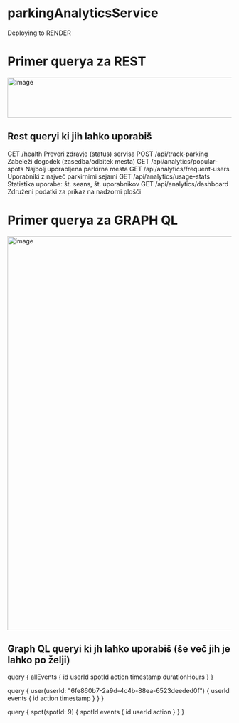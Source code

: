 # parkingAnalyticsService
Deploying to RENDER

# Primer querya za REST
<img width="1096" height="91" alt="image" src="https://github.com/user-attachments/assets/d4559850-aefa-4d65-97cb-331e7761c1e5" />

## Rest queryi ki jih lahko uporabiš
GET	/health	Preveri zdravje (status) servisa
POST	/api/track-parking	Zabeleži dogodek (zasedba/odbitek mesta)
GET	/api/analytics/popular-spots	Najbolj uporabljena parkirna mesta
GET	/api/analytics/frequent-users	Uporabniki z največ parkirnimi sejami
GET	/api/analytics/usage-stats	Statistika uporabe: št. seans, št. uporabnikov
GET	/api/analytics/dashboard	Združeni podatki za prikaz na nadzorni plošči

# Primer querya za GRAPH QL
<img width="1843" height="886" alt="image" src="https://github.com/user-attachments/assets/e45b8689-4421-4e4d-a2c9-5a00745c2011" />

## Graph QL queryi ki jh lahko uporabiš (še več jih je lahko po želji)
query {
  allEvents {
    id
    userId
    spotId
    action
    timestamp
    durationHours
  }
}

query {
  user(userId: "6fe860b7-2a9d-4c4b-88ea-6523deeded0f") {
    userId
    events {
      id
      action
      timestamp
    }
  }
}

query {
  spot(spotId: 9) {
    spotId
    events {
      id
      userId
      action
    }
  }
}
